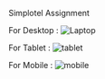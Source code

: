  Simplotel Assignment 

For Desktop :
![Laptop](https://github.com/Netragabbur/Html-repo/assets/126698799/9f7f6b5d-d540-4202-ae1f-d0759de97508)

For Tablet :
![tablet](https://github.com/Netragabbur/Html-repo/assets/126698799/b9ed4043-bc25-4bf7-a703-dfe2276b504b)

For Mobile :
![mobile](https://github.com/Netragabbur/Html-repo/assets/126698799/cc0ac5aa-3400-4d40-8574-75c5680e9de6)



